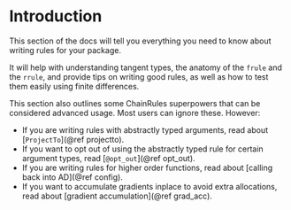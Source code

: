 # Introduction

This section of the docs will tell you everything you need to know about writing rules for your package.

It will help with understanding tangent types, the anatomy of the `frule` and
the `rrule`, and provide tips on writing good rules, as well as how to test them easily
using finite differences.

This section also outlines some ChainRules superpowers that can be considered advanced usage.
Most users can ignore these.
However:
- If you are writing rules with abstractly typed arguments, read about [`ProjectTo`](@ref projectto).
- If you want to opt out of using the abstractly typed rule for certain argument types, read [`@opt_out`](@ref opt_out).
- If you are writing rules for higher order functions, read about [calling back into AD](@ref config).
- If you want to accumulate gradients inplace to avoid extra allocations, read about [gradient accumulation](@ref grad_acc).
